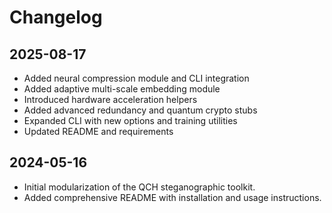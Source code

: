 # Changelog

## 2025-08-17
- Added neural compression module and CLI integration
- Added adaptive multi-scale embedding module
- Introduced hardware acceleration helpers
- Added advanced redundancy and quantum crypto stubs
- Expanded CLI with new options and training utilities
- Updated README and requirements

## 2024-05-16
- Initial modularization of the QCH steganographic toolkit.
- Added comprehensive README with installation and usage instructions.
